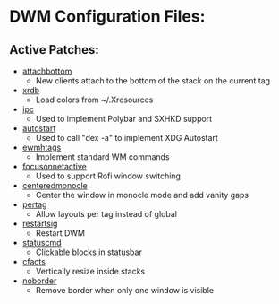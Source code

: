 # DWM Configuration Files:

## Active Patches:

* [attachbottom](https://dwm.suckless.org/patches/attachbottom/dwm-attachbottom-6.2.diff)
	* New clients attach to the bottom of the stack on the current tag
* [xrdb](https://dwm.suckless.org/patches/xrdb/dwm-xrdb-6.2.diff)
	* Load colors from ~/.Xresources
* [ipc](https://dwm.suckless.org/patches/ipc/dwm-ipc-20201106-f04cac6.diff)
	* Used to implement Polybar and SXHKD support
* [autostart](https://dwm.suckless.org/patches/autostart/dwm-autostart-20200610-cb3f58a.diff)
	* Used to call "dex -a" to implement XDG Autostart
* [ewmhtags](https://dwm.suckless.org/patches/ewmhtags/dwm-ewmhtags-6.2.diff)
	* Implement standard WM commands
* [focusonnetactive](https://dwm.suckless.org/patches/focusonnetactive/dwm-focusonnetactive-6.2.diff)
	* Used to support Rofi window switching
* [centeredmonocle](https://raw.githubusercontent.com/oncomouse/dwm-patches/master/dwm-centeredmonocle_staticicon-20210119-61bb8b2.diff)
	* Center the window in monocle mode and add vanity gaps
* [pertag](https://dwm.suckless.org/patches/pertag/dwm-pertag-20200914-61bb8b2.diff)
	* Allow layouts per tag instead of global
* [restartsig](https://raw.githubusercontent.com/oncomouse/dwm-patches/master/dwm-restartsig-20210106-61bb8b2.diff)
	* Restart DWM
* [statuscmd](https://raw.githubusercontent.com/oncomouse/dwm-patches/master/dwm-statuscmd-20210118-61bb8b2.diff)
	* Clickable blocks in statusbar
* [cfacts](https://dwm.suckless.org/patches/cfacts/dwm-cfacts-20200913-61bb8b2.diff)
	* Vertically resize inside stacks
* [noborder](https://raw.githubusercontent.com/oncomouse/dwm-patches/master/dwm-noborder-centeredmonocle-20210119-61bb8b2.diff)
	* Remove border when only one window is visible
